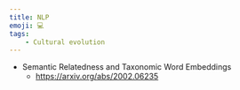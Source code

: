 ```yaml
---
title: NLP
emoji: 💻
tags:
    - Cultural evolution
---
```


* Semantic Relatedness and Taxonomic Word Embeddings
    - https://arxiv.org/abs/2002.06235